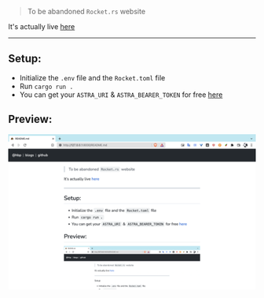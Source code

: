 > To be abandoned `Rocket.rs` website

It's actually live [here](https://alpha-sneu.xyz/)

---

## Setup:

- Initialize the `.env` file and the `Rocket.toml` file
- Run `cargo run .`
- You can get your `ASTRA_URI` & `ASTRA_BEARER_TOKEN` for free [here](https://astra.datastax.com/)

## Preview:

![image](static/images/hbp.png)
